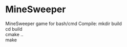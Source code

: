# MineSweeper
MineSweeper game for bash/cmd
Compile:
  mkdir build <br/>
  cd build <br/>
  cmake .. <br/>
  make <br/>
